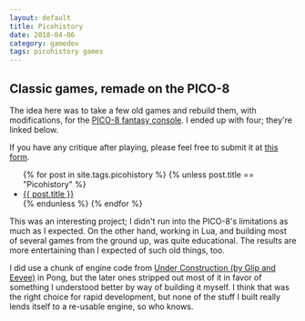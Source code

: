 ```yaml
---
layout: default
title: Picohistory
date: 2018-04-06
category: gamedev
tags: picohistory games
---
```


## Classic games, remade on the PICO-8

The idea here was to take a few old games and rebuild them, with modifications,
for the [PICO-8 fantasy console](https://www.lexaloffle.com/pico-8.php).
I ended up with four; they're linked below.

If you have any critique after playing, please feel free to submit it
at [this form](https://goo.gl/forms/S9iV9UQGe6da58Bv2).

<ul>
 {% for post in site.tags.picohistory %}
  {% unless post.title == "Picohistory" %}
    <li>
     <a href="{{ post.url | absolute_url }}">{{ post.title }}</a>
    </li>
  {% endunless %}
 {% endfor %}
</ul>

This was an interesting project;
I didn't run into the PICO-8's limitations as much as I expected.
On the other hand, working in Lua,
and building most of several games from the ground up, was quite educational.
The results are more entertaining than I expected of such old things, too.


I did use a chunk of engine code from [Under Construction (by Glip and Eevee)]("https://eev.ee/release/2016/05/25/under-construction-our-pico-8-game/")
in Pong, but the later ones stripped out most of it in favor of something I understood better
by way of building it myself. I think that was the right choice for rapid development,
but none of the stuff I built really lends itself to a re-usable engine, so who knows.
